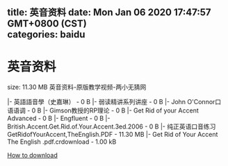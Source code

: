 
title: 英音资料
date: Mon Jan 06 2020 17:47:57 GMT+0800 (CST)    
categories: baidu
---

# 英音资料
size: 11.30 MB
 英音资料-原版教学视频-两小无猜网
 
|- 英語語音學（史嘉琳） - 0 B
|- 弱读精讲系列讲座 - 0 B
|- John O'Connor口语语调 - 0 B
|- Gimson教授的RP理论 - 0 B
|- Get Rid of your Accent Advanced - 0 B
|- Engfluent - 0 B
|- British.Accent.Get.Rid.of.Your.Accent.3ed.2006 - 0 B
|- 纯正英语口音练习GetRidofYourAccent,TheEnglish.PDF - 11.30 MB
|- Get Rid of Your Accent The English .pdf.crdownload - 1.00 kB

[How to download](https://bpcam.bemobtrk.com/go/2ceec3aa-1ca2-46d6-b9ff-aaa5c184517c?jno=2003)